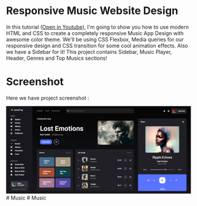 # Responsive Music Website Design

In this tutorial ([Open in Youtube](https://youtu.be/Fwyo1AqvzM4)),  I'm going to show you how to use modern HTML and CSS to create a completely responsive Music App Design with awesome color theme. We'll be using CSS Flexbox, Media queries for our responsive design and CSS  transition for some cool animation effects. Also we have a Sidebar for it! This project contains Sidebar, Music Player, Header, Genres and Top Musics sections!

# Screenshot
Here we have project screenshot :

![screenshot](screenshot.png)#   M u s i c 
 
 #   M u s i c 
 
 